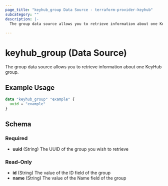 ```yaml
---
page_title: "keyhub_group Data Source - terraform-provider-keyhub"
subcategory: ""
description: |-
  The group data source allows you to retrieve information about one KeyHub group.
  
---
```


# keyhub_group (Data Source)

The group data source allows you to retrieve information about one KeyHub group.

## Example Usage

```terraform
data "keyhub_group" "example" {
  uuid = "example"
}
```

## Schema

### Required

- **uuid** (String) The UUID of the group you wish to retrieve

### Read-Only

- **id** (String) The value of the ID field of the group
- **name** (String) The value of the Name field of the group
